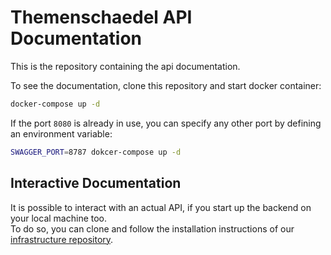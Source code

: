 Themenschaedel API Documentation
================================

This is the repository containing the api documentation.

To see the documentation, clone this repository and start docker container:

```bash
docker-compose up -d
```

If the port `8080` is already in use, you can specify any other port by defining an environment variable:

```bash
SWAGGER_PORT=8787 dokcer-compose up -d
```

Interactive Documentation
-------------------------

It is possible to interact with an actual API, if you start up the backend on your local machine too.  
To do so, you can clone and follow the installation instructions of our 
[infrastructure repository](https://github.com/sprechstunde-community/themenschaedel-infrastructure.git).
